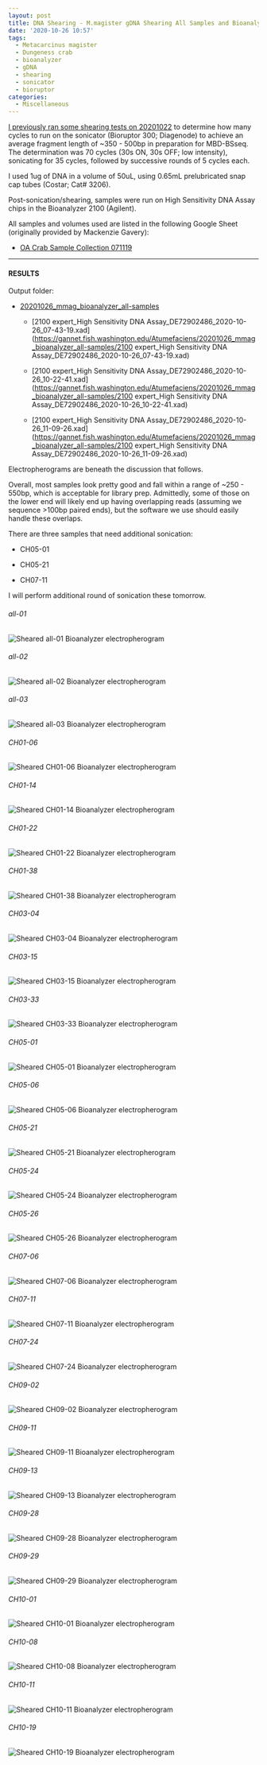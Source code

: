 ```yaml
---
layout: post
title: DNA Shearing - M.magister gDNA Shearing All Samples and Bioanalyzer
date: '2020-10-26 10:57'
tags:
  - Metacarcinus magister
  - Dungeness crab
  - bioanalyzer
  - gDNA
  - shearing
  - sonicator
  - bioruptor
categories:
  - Miscellaneous
---
```

[I previously ran some shearing tests on 20201022](https://robertslab.github.io/sams-notebook/2020/10/22/DNA-Shearing-M.magister-CH05-21-gDNA-Full-Shearing-Test-and-Bioanalyzer.html) to determine how many cycles to run on the sonicator (Bioruptor 300; Diagenode) to achieve an average fragment length of ~350 - 500bp in preparation for MBD-BSseq. The determination was 70 cycles (30s ON, 30s OFF; low intensity), sonicating for 35 cycles, followed by successive rounds of 5 cycles each.

I used 1ug of DNA in a volume of 50uL, using 0.65mL prelubricated snap cap tubes (Costar; Cat# 3206).

Post-sonication/shearing, samples were run on High Sensitivity DNA Assay chips in the Bioanalyzer 2100 (Agilent).

All samples and volumes used are listed in the following Google Sheet (originally provided by Mackenzie Gavery):

- [OA Crab Sample Collection 071119](https://docs.google.com/spreadsheets/d/1ym0XnYVts98tIUCn0kIaU6VuvqxzV7LoSx9RHwLdiIs/edit#gid=1430155532)


---

#### RESULTS

Output folder:

- [20201026_mmag_bioanalyzer_all-samples](https://gannet.fish.washington.edu/Atumefaciens/20201026_mmag_bioanalyzer_all-samples)

	- [2100 expert_High Sensitivity DNA Assay_DE72902486_2020-10-26_07-43-19.xad](https://gannet.fish.washington.edu/Atumefaciens/20201026_mmag_bioanalyzer_all-samples/2100 expert_High Sensitivity DNA Assay_DE72902486_2020-10-26_07-43-19.xad)

	- [2100 expert_High Sensitivity DNA Assay_DE72902486_2020-10-26_10-22-41.xad](https://gannet.fish.washington.edu/Atumefaciens/20201026_mmag_bioanalyzer_all-samples/2100 expert_High Sensitivity DNA Assay_DE72902486_2020-10-26_10-22-41.xad)

	- [2100 expert_High Sensitivity DNA Assay_DE72902486_2020-10-26_11-09-26.xad](https://gannet.fish.washington.edu/Atumefaciens/20201026_mmag_bioanalyzer_all-samples/2100 expert_High Sensitivity DNA Assay_DE72902486_2020-10-26_11-09-26.xad)

Electropherograms are beneath the discussion that follows.

Overall, most samples look pretty good and fall within a range of ~250 - 550bp, which is acceptable for library prep. Admittedly, some of those on the lower end will likely end up having overlapping reads (assuming we sequence >100bp paired ends), but the software we use should easily handle these overlaps.

There are three samples that need additional sonication:

- CH05-01

- CH05-21

- CH07-11

I will perform additional round of sonication these tomorrow.



###### all-01

![Sheared all-01 Bioanalyzer electropherogram](https://gannet.fish.washington.edu/Atumefaciens/20201026_mmag_bioanalyzer_all-samples/20201026_mmag_bioanalyzer-electropherogram_all-01.JPG)


###### all-02

![Sheared all-02 Bioanalyzer electropherogram](https://gannet.fish.washington.edu/Atumefaciens/20201026_mmag_bioanalyzer_all-samples/20201026_mmag_bioanalyzer-electropherogram_all-02.JPG)


###### all-03

![Sheared all-03 Bioanalyzer electropherogram](https://gannet.fish.washington.edu/Atumefaciens/20201026_mmag_bioanalyzer_all-samples/20201026_mmag_bioanalyzer-electropherogram_all-03.JPG)



###### CH01-06

![Sheared CH01-06 Bioanalyzer electropherogram](https://gannet.fish.washington.edu/Atumefaciens/20201026_mmag_bioanalyzer_all-samples/20201026_mmag_bioanalyzer-electropherogram_CH01-06.JPG)


###### CH01-14

![Sheared CH01-14 Bioanalyzer electropherogram](https://gannet.fish.washington.edu/Atumefaciens/20201026_mmag_bioanalyzer_all-samples/20201026_mmag_bioanalyzer-electropherogram_CH01-14.JPG)


###### CH01-22

![Sheared CH01-22 Bioanalyzer electropherogram](https://gannet.fish.washington.edu/Atumefaciens/20201026_mmag_bioanalyzer_all-samples/20201026_mmag_bioanalyzer-electropherogram_CH01-22.JPG)


###### CH01-38

![Sheared CH01-38 Bioanalyzer electropherogram](https://gannet.fish.washington.edu/Atumefaciens/20201026_mmag_bioanalyzer_all-samples/20201026_mmag_bioanalyzer-electropherogram_CH01-38.JPG)


###### CH03-04

![Sheared CH03-04 Bioanalyzer electropherogram](https://gannet.fish.washington.edu/Atumefaciens/20201026_mmag_bioanalyzer_all-samples/20201026_mmag_bioanalyzer-electropherogram_CH03-04.JPG)


###### CH03-15

![Sheared CH03-15 Bioanalyzer electropherogram](https://gannet.fish.washington.edu/Atumefaciens/20201026_mmag_bioanalyzer_all-samples/20201026_mmag_bioanalyzer-electropherogram_CH03-15.JPG)


###### CH03-33

![Sheared CH03-33 Bioanalyzer electropherogram](https://gannet.fish.washington.edu/Atumefaciens/20201026_mmag_bioanalyzer_all-samples/20201026_mmag_bioanalyzer-electropherogram_CH03-33.JPG)


###### CH05-01

![Sheared CH05-01 Bioanalyzer electropherogram](https://gannet.fish.washington.edu/Atumefaciens/20201026_mmag_bioanalyzer_all-samples/20201026_mmag_bioanalyzer-electropherogram_CH05-01.JPG)


###### CH05-06

![Sheared CH05-06 Bioanalyzer electropherogram](https://gannet.fish.washington.edu/Atumefaciens/20201026_mmag_bioanalyzer_all-samples/20201026_mmag_bioanalyzer-electropherogram_CH05-06.JPG)


###### CH05-21

![Sheared CH05-21 Bioanalyzer electropherogram](https://gannet.fish.washington.edu/Atumefaciens/20201026_mmag_bioanalyzer_all-samples/20201026_mmag_bioanalyzer-electropherogram_CH05-21.JPG)


###### CH05-24

![Sheared CH05-24 Bioanalyzer electropherogram](https://gannet.fish.washington.edu/Atumefaciens/20201026_mmag_bioanalyzer_all-samples/20201026_mmag_bioanalyzer-electropherogram_CH05-24.JPG)


###### CH05-26

![Sheared CH05-26 Bioanalyzer electropherogram](https://gannet.fish.washington.edu/Atumefaciens/20201026_mmag_bioanalyzer_all-samples/20201026_mmag_bioanalyzer-electropherogram_CH05-26.JPG)


###### CH07-06

![Sheared CH07-06 Bioanalyzer electropherogram](https://gannet.fish.washington.edu/Atumefaciens/20201026_mmag_bioanalyzer_all-samples/20201026_mmag_bioanalyzer-electropherogram_CH07-06.JPG)


###### CH07-11

![Sheared CH07-11 Bioanalyzer electropherogram](https://gannet.fish.washington.edu/Atumefaciens/20201026_mmag_bioanalyzer_all-samples/20201026_mmag_bioanalyzer-electropherogram_CH07-11.JPG)


###### CH07-24

![Sheared CH07-24 Bioanalyzer electropherogram](https://gannet.fish.washington.edu/Atumefaciens/20201026_mmag_bioanalyzer_all-samples/20201026_mmag_bioanalyzer-electropherogram_CH07-24.JPG)


###### CH09-02

![Sheared CH09-02 Bioanalyzer electropherogram](https://gannet.fish.washington.edu/Atumefaciens/20201026_mmag_bioanalyzer_all-samples/20201026_mmag_bioanalyzer-electropherogram_CH09-02.JPG)


###### CH09-11

![Sheared CH09-11 Bioanalyzer electropherogram](https://gannet.fish.washington.edu/Atumefaciens/20201026_mmag_bioanalyzer_all-samples/20201026_mmag_bioanalyzer-electropherogram_CH09-11.JPG)


###### CH09-13

![Sheared CH09-13 Bioanalyzer electropherogram](https://gannet.fish.washington.edu/Atumefaciens/20201026_mmag_bioanalyzer_all-samples/20201026_mmag_bioanalyzer-electropherogram_CH09-13.JPG)


###### CH09-28

![Sheared CH09-28 Bioanalyzer electropherogram](https://gannet.fish.washington.edu/Atumefaciens/20201026_mmag_bioanalyzer_all-samples/20201026_mmag_bioanalyzer-electropherogram_CH09-28.JPG)


###### CH09-29

![Sheared CH09-29 Bioanalyzer electropherogram](https://gannet.fish.washington.edu/Atumefaciens/20201026_mmag_bioanalyzer_all-samples/20201026_mmag_bioanalyzer-electropherogram_CH09-29.JPG)


###### CH10-01

![Sheared CH10-01 Bioanalyzer electropherogram](https://gannet.fish.washington.edu/Atumefaciens/20201026_mmag_bioanalyzer_all-samples/20201026_mmag_bioanalyzer-electropherogram_CH10-01.JPG)


###### CH10-08

![Sheared CH10-08 Bioanalyzer electropherogram](https://gannet.fish.washington.edu/Atumefaciens/20201026_mmag_bioanalyzer_all-samples/20201026_mmag_bioanalyzer-electropherogram_CH10-08.JPG)


###### CH10-11

![Sheared CH10-11 Bioanalyzer electropherogram](https://gannet.fish.washington.edu/Atumefaciens/20201026_mmag_bioanalyzer_all-samples/20201026_mmag_bioanalyzer-electropherogram_CH10-11.JPG)


###### CH10-19

![Sheared CH10-19 Bioanalyzer electropherogram](https://gannet.fish.washington.edu/Atumefaciens/20201026_mmag_bioanalyzer_all-samples/20201026_mmag_bioanalyzer-electropherogram_CH10-19.JPG)
